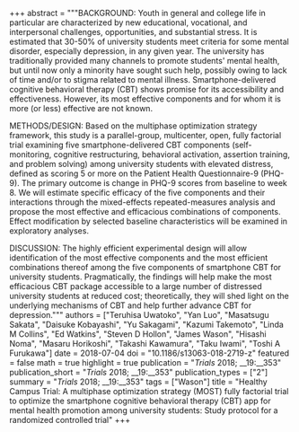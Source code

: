 +++
abstract = """BACKGROUND: Youth in general and college life in particular are characterized by new educational, vocational, and interpersonal challenges, opportunities, and substantial stress. It is estimated that 30-50% of university students meet criteria for some mental disorder, especially depression, in any given year. The university has traditionally provided many channels to promote students' mental health, but until now only a minority have sought such help, possibly owing to lack of time and/or to stigma related to mental illness. Smartphone-delivered cognitive behavioral therapy (CBT) shows promise for its accessibility and effectiveness. However, its most effective components and for whom it is more (or less) effective are not known.

METHODS/DESIGN: Based on the multiphase optimization strategy framework, this study is a parallel-group, multicenter, open, fully factorial trial examining five smartphone-delivered CBT components (self-monitoring, cognitive restructuring, behavioral activation, assertion training, and problem solving) among university students with elevated distress, defined as scoring 5 or more on the Patient Health Questionnaire-9 (PHQ-9). The primary outcome is change in PHQ-9 scores from baseline to week 8. We will estimate specific efficacy of the five components and their interactions through the mixed-effects repeated-measures analysis and propose the most effective and efficacious combinations of components. Effect modification by selected baseline characteristics will be examined in exploratory analyses.

DISCUSSION: The highly efficient experimental design will allow identification of the most effective components and the most efficient combinations thereof among the five components of smartphone CBT for university students. Pragmatically, the findings will help make the most efficacious CBT package accessible to a large number of distressed university students at reduced cost; theoretically, they will shed light on the underlying mechanisms of CBT and help further advance CBT for depression."""
authors = ["Teruhisa Uwatoko", "Yan Luo", "Masatsugu Sakata", "Daisuke Kobayashi", "Yu Sakagami", "Kazumi Takemoto", "Linda M Collins", "Ed Watkins", "Steven D Hollon", "James Wason", "Hisashi Noma", "Masaru Horikoshi", "Takashi Kawamura", "Taku Iwami", "Toshi A Furukawa"]
date = 2018-07-04
doi = "10.1186/s13063-018-2719-z"
featured = false
math = true
highlight = true
publication = "*Trials* 2018; __19:__353"
publication_short = "*Trials* 2018; __19:__353"
publication_types = ["2"]
summary = "*Trials* 2018; __19:__353"
tags = ["Wason"]
title = "Healthy Campus Trial: A multiphase optimization strategy (MOST) fully factorial trial to optimize the smartphone cognitive behavioral therapy (CBT) app for mental health promotion among university students: Study protocol for a randomized controlled trial"
+++
